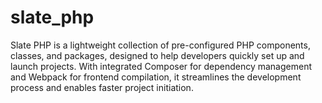 # slate_php
Slate PHP is a lightweight collection of pre-configured PHP components, classes, and packages, designed to help developers quickly set up and launch projects. With integrated Composer for dependency management and Webpack for frontend compilation, it streamlines the development process and enables faster project initiation.
